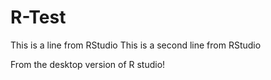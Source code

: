 # R-Test
This is a line from RStudio
This is a second line from RStudio

From the desktop version of R studio!